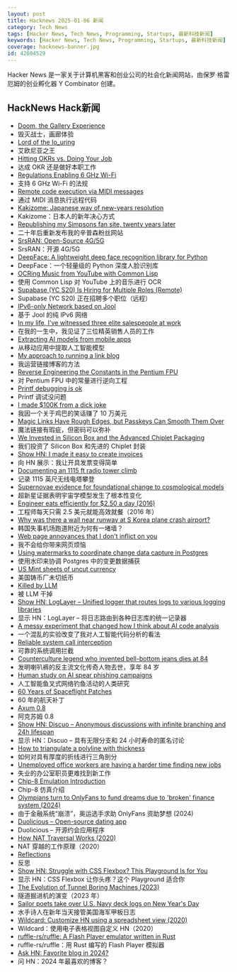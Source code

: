 ```yaml
---
layout: post
title: Hacknews 2025-01-06 新闻
category: Tech News
tags: [Hacker News, Tech News, Programming, Startups, 最新科技新闻]
keywords: [Hacker News, Tech News, Programming, Startups, 最新科技新闻]
coverage: hacknews-banner.jpg
id: 42604529
---
```


Hacker News 是一家关于计算机黑客和创业公司的社会化新闻网站，由保罗·格雷厄姆的创业孵化器 Y Combinator 创建。

## HackNews Hack新闻

- [Doom, the Gallery Experience](https://bobatealee.itch.io/doom-the-gallery-experience)
- 毁灭战士，画廊体验
- [Lord of the Io_uring](https://unixism.net/loti/index.html)
- 艾欧尼亚之王
- [Hitting OKRs vs. Doing Your Job](https://jessitron.com/2025/01/05/hitting-okrs-vs-doing-your-job/)
- 达成 OKR 还是做好本职工作
- [Regulations Enabling 6 GHz Wi-Fi](https://www.wi-fi.org/regulations-enabling-6-ghz-wi-fi)
- 支持 6 GHz Wi-Fi 的法规
- [Remote code execution via MIDI messages](https://psi3.ru/blog/swl01u/)
- 通过 MIDI 消息执行远程代码
- [Kakizome: Japanese way of new-years resolution](https://harimus.github.io//2025/01/02/kakizome.html)
- Kakizome：日本人的新年决心方式
- [Republishing my Simpsons fan site, twenty years later](https://www.bingeclock.com/blog/post/republishing-my-simpsons-fan-site-twenty-years-later)
- 二十年后重新发布我的辛普森粉丝网站
- [SrsRAN: Open-Source 4G/5G](https://github.com/srsran)
- SrsRAN：开源 4G/5G
- [DeepFace: A lightweight deep face recognition library for Python](https://github.com/serengil/deepface)
- DeepFace：一个轻量级的 Python 深度人脸识别库
- [OCRing Music from YouTube with Common Lisp](https://nickfa.ro/wiki/OCRing_Music_from_YouTube_with_Common_Lisp)
- 使用 Common Lisp 对 YouTube 上的音乐进行 OCR
- [Supabase (YC S20) Is Hiring for Multiple Roles (Remote)](https://supabase.com/careers)
- Supabase (YC S20) 正在招聘多个职位（远程）
- [IPv6-only Network based on Jool](https://taoshu.in/unix/jool-nat64.html)
- 基于 Jool 的纯 IPv6 网络
- [In my life, I've witnessed three elite salespeople at work](https://slate.com/life/2024/12/work-jobs-sales-telemarketing-america.html)
- 在我的一生中，我见证了三位精英销售人员的工作
- [Extracting AI models from mobile apps](https://altayakkus.substack.com/p/you-wouldnt-download-an-ai)
- 从移动应用中提取人工智能模型
- [My approach to running a link blog](https://simonwillison.net/2024/Dec/22/link-blog/)
- 我运营链接博客的方法
- [Reverse Engineering the Constants in the Pentium FPU](http://www.righto.com/2025/01/pentium-floating-point-ROM.html)
- 对 Pentium FPU 中的常量进行逆向工程
- [Printf debugging is ok](https://www.polymonster.co.uk/blog/printf-debugging-is-ok)
- Printf 调试没问题
- [I made $100K from a dick joke](https://imgur.com/gallery/KZ4u3c4)
- 我因一个关于鸡巴的笑话赚了 10 万美元
- [Magic Links Have Rough Edges, but Passkeys Can Smooth Them Over](https://rmondello.com/2025/01/02/magic-links-and-passkeys/)
- 魔法链接有瑕疵，但密码可以弥补
- [We Invested in Silicon Box and the Advanced Chiplet Packaging](https://medium.com/@heng.huang/why-we-invested-in-silicon-box-and-advanced-chiplet-packaging-3d1905c6ec2e)
- 我们投资了 Silicon Box 和先进的 Chiplet 封装
- [Show HN: I made it easy to create invoices](https://www.invoicefast.io)
- 向 HN 展示：我让开具发票变得简单
- [Documenting an 1115 ft radio tower climb](https://www.jeffgeerling.com/blog/2024/documenting-1115-ft-radio-tower-climb)
- 记录 1115 英尺无线电塔攀登
- [Supernovae evidence for foundational change to cosmological models](https://academic.oup.com/mnrasl/article/537/1/L55/7926647)
- 超新星证据表明宇宙学模型发生了根本性变化
- [Engineer eats efficiently for $2.50 a day (2016)](https://futureboy.us/blog/twofifty.html)
- 工程师每天只需 2.5 美元就能高效就餐（2016 年）
- [Why was there a wall near runway at S Korea plane crash airport?](https://www.bbc.com/news/articles/c0mvynnxzzmo)
- 韩国失事机场跑道附近为何有一堵墙？
- [Web page annoyances that I don't inflict on you](http://rachelbythebay.com/w/2025/01/04/cruft/)
- 我不会给你带来网页烦恼
- [Using watermarks to coordinate change data capture in Postgres](https://blog.sequinstream.com/using-watermarks-to-coordinate-change-data-capture-in-postgres/)
- 使用水印来协调 Postgres 中的变更数据捕获
- [US Mint sheets of uncut currency](https://www.usmint.gov/paper-currency/uncut-currency/)
- 美国铸币厂未切纸币
- [Killed by LLM](https://r0bk.github.io/killedbyllm/)
- 被 LLM 干掉
- [Show HN: LogLayer – Unified logger that routes logs to various logging libraries](https://loglayer.dev/)
- 显示 HN：LogLayer – 将日志路由到各种日志库的统一记录器
- [A messy experiment that changed how I think about AI code analysis](https://nmn.gl/blog/ai-senior-developer)
- 一个混乱的实验改变了我对人工智能代码分析的看法
- [Reliable system call interception](https://blog.mggross.com/intercepting-syscalls/)
- 可靠的系统调用拦截
- [Counterculture legend who invented bell-bottom jeans dies at 84](https://www.sfgate.com/local/article/peggy-caserta-obituary-sf-bell-bottom-jeans-19976707.php)
- 发明喇叭裤的反主流文化传奇人物去世，享年 84 岁
- [Human study on AI spear phishing campaigns](https://www.lesswrong.com/posts/GCHyDKfPXa5qsG2cP/human-study-on-ai-spear-phishing-campaigns)
- 人工智能鱼叉式网络钓鱼活动的人类研究
- [60 Years of Spaceflight Patches](https://arstechnica.com/space/2024/12/after-60-years-of-spaceflight-patches-here-are-some-of-our-favorites/)
- 60 年的航天补丁
- [Axum 0.8](https://tokio.rs/blog/2025-01-01-announcing-axum-0-8-0)
- 阿克苏姆 0.8
- [Show HN: Discuo – Anonymous discussions with infinite branching and 24h lifespan](https://discuo.com)
- 显示 HN：Discuo – 具有无限分支和 24 小时寿命的匿名讨论
- [How to triangulate a polyline with thickness](https://jvernay.fr/en/blog/polyline-triangulation/)
- 如何对具有厚度的折线进行三角剖分
- [Unemployed office workers are having a harder time finding new jobs](https://www.wsj.com/economy/jobs/job-search-workers-unemployment-months-5a4cfcee)
- 失业的办公室职员更难找到新工作
- [Chip-8 Emulation Introduction](https://www.emulationonline.com/systems/chip8/intro/)
- Chip-8 仿真介绍
- [Olympians turn to OnlyFans to fund dreams due to 'broken' finance system (2024)](https://www.cbc.ca/sports/olympics/summer/athletics/onlyfans-alysha-newman-canada-olympics-1.7290724)
- 由于金融系统“崩溃”，奥运选手求助 OnlyFans 资助梦想 (2024)
- [Duolicious – Open-source dating app](https://github.com/duolicious)
- Duolicious – 开源约会应用程序
- [How NAT Traversal Works (2020)](https://tailscale.com/blog/how-nat-traversal-works)
- NAT 穿越的工作原理（2020）
- [Reflections](https://blog.samaltman.com/reflections)
- 反思
- [Show HN: Struggle with CSS Flexbox? This Playground Is for You](https://yoavsbg.github.io/css-flexbox-playground/)
- 显示 HN：CSS Flexbox 让你头疼？这个 Playground 适合你
- [The Evolution of Tunnel Boring Machines (2023)](https://www.construction-physics.com/p/the-evolution-of-tunnel-boring-machines)
- 隧道掘进机的演变（2023 年）
- [Sailor poets take over U.S. Navy deck logs on New Year's Day](https://www.twz.com/news-features/how-sailor-poets-take-over-u-s-navy-deck-logs-on-new-years-day)
- 水手诗人在新年当天接管美国海军甲板日志
- [Wildcard: Customize HN using a spreadsheet view (2020)](https://www.geoffreylitt.com/wildcard/)
- Wildcard：使用电子表格视图自定义 HN（2020）
- [ruffle-rs/ruffle: A Flash Player emulator written in Rust](https://github.com/ruffle-rs/ruffle)
- ruffle-rs/ruffle：用 Rust 编写的 Flash Player 模拟器
- [Ask HN: Favorite blog in 2024?]()
- 问 HN：2024 年最喜欢的博客？

